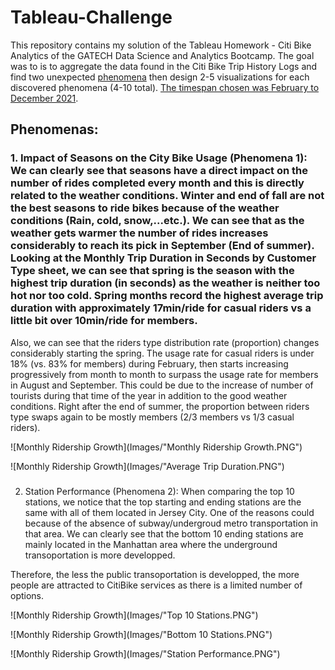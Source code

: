 # Tableau-Challenge

This repository contains my solution of the Tableau Homework - Citi Bike Analytics of the GATECH Data Science and Analytics Bootcamp. The goal was to is to aggregate the data found in the Citi Bike Trip History Logs and find two unexpected [phenomena](Phenomenas_Analysis.TXT) then design 2-5 visualizations for each discovered phenomena (4-10 total). [The timespan chosen was February to December 2021](Resources/).

## Phenomenas:
### 1. Impact of Seasons on the City Bike Usage (Phenomena 1): We can clearly see that seasons have a direct impact on the number of rides completed every month and this is directly related to the weather conditions. Winter and end of fall are not the best seasons to ride bikes because of the weather conditions (Rain, cold, snow,...etc.). We can see that as the weather gets warmer the number of rides increases considerably to reach its pick in September (End of summer). Looking at the Monthly Trip Duration in Seconds by Customer Type sheet, we can see that spring is the season with the highest trip duration (in seconds) as the weather is neither too hot nor too cold. Spring months record the highest average trip duration with approximately 17min/ride for casual riders vs a little bit over 10min/ride for members.

Also, we can see that the riders type distribution rate (proportion) changes considerably starting the spring. The usage rate for casual riders is under 18% (vs. 83% for members) during February, then starts increasing progressively from month to month to surpass the usage rate for members in August and September. This could be due to the increase of number of tourists during that time of the year in addition to the good weather conditions. Right after the end of summer, the proportion between riders type swaps again to be mostly members (2/3 members vs 1/3 casual riders). 

![Monthly Ridership Growth](Images/"Monthly Ridership Growth.PNG")

![Monthly Ridership Growth](Images/"Average Trip Duration.PNG")

### 
2. Station Performance (Phenomena 2): When comparing the top 10 stations, we notice that the top starting and ending stations are the same with all of them located in Jersey City. One of the reasons could because of the absence of subway/undergroud metro transportation in that area. We can clearly see that the bottom 10 ending stations are mainly located in the Manhattan area where the underground transoportation is more developped. 

Therefore, the less the public transoportation is developped, the more people are attracted to CitiBike services as there is a limited number of options.

![Monthly Ridership Growth](Images/"Top 10 Stations.PNG")

![Monthly Ridership Growth](Images/"Bottom 10 Stations.PNG")

![Monthly Ridership Growth](Images/"Station Performance.PNG")
